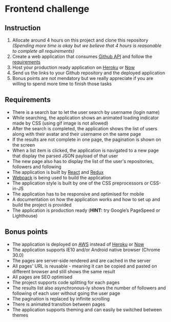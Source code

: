 # Frontend challenge

## Instruction
1. Allocate around 4 hours on this project and clone this repository _(Spending more time is okay but we believe that 4 hours is reasonable to complete all requirements)_
2. Create a web application that consumes [Github API](https://developer.github.com/v3/) and follow the [requirements](https://github.com/oddle-developer/oddle-frontend-challenge#requirements)
3. Host your production ready application on [Heroku](http://heroku.com) or [Now](https://zeit.co/now)
4. Send us the links to your Github repository and the deployed application
5. Bonus points are not mendatory but we really appreciate if you are willing to spend more time to finish those tasks
 
## Requirements
- There is a search bar to let the user search by username (login name)
- While searching, the application shows an animated loading indicator made by CSS (using gif image is not allowed)
- After the search is completed, the application shows the list of users along with their avatar and their username on the same page
- If the results are not complete in one page, the pagination is shown on the screen
- When a list item is clicked, the application is navigated to a new page that display the parsed JSON payload of that user
- The new page also has to display the list of the user's repositories, followers and following
- The application is built by [React](https://github.com/facebook/react) and [Redux](https://github.com/reactjs/redux)
- [Webpack](https://github.com/webpack/webpack) is being used to build the application
- The application style is built by one of the CSS preprocessors or CSS-in-JS
- The application has to be responsive and optimised for mobile
- A documentation on how the application works and how to set up and build the project is provided
- The application is production ready (__HINT:__ try Google’s PageSpeed or Lighthouse)
 
## Bonus points
- The application is deployed on [AWS](https://aws.amazon.com) instead of [Heroku](http://heroku.com) or [Now](https://zeit.co/now)
- The application supports IE10 and/or Android native browser (Chrome 30.0)
- The pages are server-side rendered and are cached in the server
- All pages' URL is reusable - meaning it can be copied and pasted on different browser and still shows the same result
- All pages are SEO optimised
- The project supports code splitting for each pages
- The results list also asynchronous-ly shows the number of followers and following of each user without going the user page
- The pagination is replaced by infinite scrolling
- There is animated transition between pages
- The application supports theming and can easily be switched between themes
